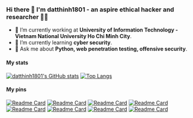 ### Hi there 👋 I'm datthinh1801 - an aspire ethical hacker and researcher 🧑‍💻
- 🔭 I’m currently working at **University of Information Technology - Vietnam National University Ho Chi Minh City**.
- 🌱 I’m currently learning **cyber security**.
- 💬 Ask me about **Python, web penetration testing, offensive security**.

#### My stats
[![datthinh1801's GitHub stats](https://github-readme-stats.vercel.app/api?username=datthinh1801&count_private=true&show_icons=true)](https://github.com/datthinh1801/datthinh1801)
[![Top Langs](https://github-readme-stats.vercel.app/api/top-langs/?username=datthinh1801&layout=compact)](https://github.com/datthinh1801/datthinh1801)

#### My pins
[![Readme Card](https://github-readme-stats.vercel.app/api/pin/?username=datthinh1801&repo=BlackhatPython)](https://github.com/datthinh1801/BlackhatPython)
[![Readme Card](https://github-readme-stats.vercel.app/api/pin/?username=datthinh1801&repo=NT534.M21.ANTN)](https://github.com/datthinh1801/NT534.M21.ANTN)
[![Readme Card](https://github-readme-stats.vercel.app/api/pin/?username=datthinh1801&repo=Homomorphic-Encryption-on-Logistic-Regression)](https://github.com/datthinh1801/Homomorphic-Encryption-on-Logistic-Regression)
[![Readme Card](https://github-readme-stats.vercel.app/api/pin/?username=datthinh1801&repo=NT106.DNS-simulation)](https://github.com/datthinh1801/NT106.DNS-simulation)
[![Readme Card](https://github-readme-stats.vercel.app/api/pin/?username=datthinh1801&repo=CEPH-deployment)](https://github.com/datthinh1801/CEPH-deployment)
[![Readme Card](https://github-readme-stats.vercel.app/api/pin/?username=datthinh1801&repo=Journey-Make-It-Easy)](https://github.com/datthinh1801/Journey-Make-It-Easy)
[![Readme Card](https://github-readme-stats.vercel.app/api/pin/?username=datthinh1801&repo=OxLet)](https://github.com/datthinh1801/OxLet)
[![Readme Card](https://github-readme-stats.vercel.app/api/pin/?username=datthinh1801&repo=cicflowmeter)](https://github.com/datthinh1801/cicflowmeter)




<!--
**datthinh1801/datthinh1801** is a ✨ _special_ ✨ repository because its `README.md` (this file) appears on your GitHub profile.

Here are some ideas to get you started:

- 🔭 I’m currently working on ...
- 🌱 I’m currently learning ....
- 👯 I’m looking to collaborate on ...
- 🤔 I’m looking for help with ...
- 💬 Ask me about ...
- 📫 How to reach me: ...
- 😄 Pronouns: ...
- ⚡ Fun fact: ...
-->

